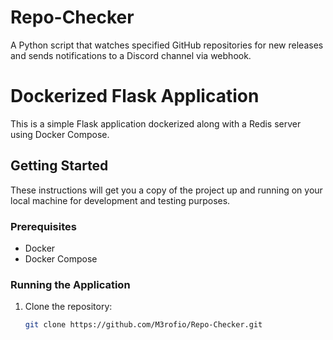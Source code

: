 # Repo-Checker
A Python script that watches specified GitHub repositories for new releases and sends notifications to a Discord channel via webhook.

# Dockerized Flask Application

This is a simple Flask application dockerized along with a Redis server using Docker Compose.

## Getting Started

These instructions will get you a copy of the project up and running on your local machine for development and testing purposes.

### Prerequisites

- Docker
- Docker Compose

### Running the Application

1. Clone the repository:

   ```bash
   git clone https://github.com/M3rofio/Repo-Checker.git

